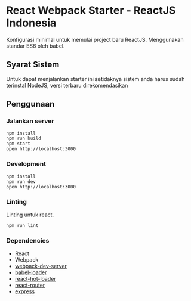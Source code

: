 React Webpack Starter - ReactJS Indonesia
=====================

Konfigurasi minimal untuk memulai project baru ReactJS.
Menggunakan standar ES6 oleh babel.

## Syarat Sistem

Untuk dapat menjalankan starter ini setidaknya sistem anda harus sudah terinstal NodeJS, versi terbaru direkomendasikan

## Penggunaan

### Jalankan server

```
npm install
npm run build
npm start
open http://localhost:3000
```

### Development

```
npm install
npm run dev
open http://localhost:3000
```
 


### Linting

Linting untuk react.

```
npm run lint
```

### Dependencies

* React
* Webpack
* [webpack-dev-server](https://github.com/webpack/webpack-dev-server)
* [babel-loader](https://github.com/babel/babel-loader)
* [react-hot-loader](https://github.com/gaearon/react-hot-loader)
* [react-router](https://github.com/rackt/react-router)
* [express](http://expressjs.com/)


